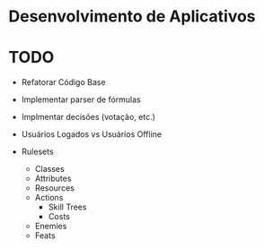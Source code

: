 # Desenvolvimento de Aplicativos

# TODO

- Refatorar Código Base
- Implementar parser de fórmulas
- Implmentar decisões (votação, etc.)
- Usuários Logados vs Usuários Offline

- Rulesets
  - Classes
  - Attributes
  - Resources
  - Actions
    - Skill Trees
    - Costs
  - Enemies
  - Feats